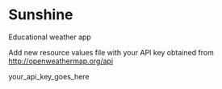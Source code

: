 # Sunshine
Educational weather app

Add new resource values file with your API key obtained from http://openweathermap.org/api

<?xml version="1.0" encoding="utf-8"?>
<resources>
    <string name="api_key">your_api_key_goes_here</string>
</resources>
